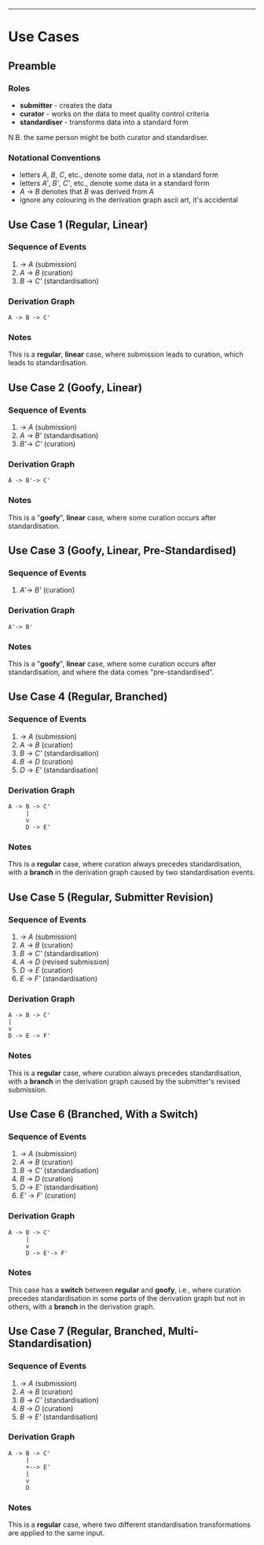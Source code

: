 

---

# Use Cases #

## Preamble ##

### Roles ###

  * **submitter** - creates the data
  * **curator** - works on the data to meet quality control criteria
  * **standardiser** - transforms data into a standard form

N.B. the same person might be both curator and standardiser.

### Notational Conventions ###

  * letters _A_, _B_, _C_, etc., denote some data, not in a standard form
  * letters _A'_, _B'_, _C'_, etc., denote some data in a standard form
  * _A_ -> _B_ denotes that _B_ was derived from _A_
  * ignore any colouring in the derivation graph ascii art, it's accidental

## Use Case 1 (Regular, Linear) ##

### Sequence of Events ###

  1. -> _A_ (submission)
  1. _A_ -> _B_ (curation)
  1. _B_ -> _C'_ (standardisation)

### Derivation Graph ###

```
A -> B -> C'
```

### Notes ###

This is a **regular**, **linear** case, where submission leads to curation, which leads to standardisation.

## Use Case 2 (Goofy, Linear) ##

### Sequence of Events ###

  1. -> _A_ (submission)
  1. _A_ -> _B'_ (standardisation)
  1. _B'_-> _C'_ (curation)

### Derivation Graph ###

```
A -> B'-> C'
```

### Notes ###

This is a "**goofy**", **linear** case, where some curation occurs after standardisation.

## Use Case 3 (Goofy, Linear, Pre-Standardised) ##

### Sequence of Events ###

  1. _A'_-> _B'_ (curation)

### Derivation Graph ###

```
A'-> B'
```

### Notes ###

This is a "**goofy**", **linear** case, where some curation occurs after standardisation, and where the data comes "pre-standardised".

## Use Case 4 (Regular, Branched) ##

### Sequence of Events ###

  1. -> _A_ (submission)
  1. _A_ -> _B_ (curation)
  1. _B_ -> _C'_ (standardisation)
  1. _B_ -> _D_ (curation)
  1. _D_ -> _E'_ (standardisation)

### Derivation Graph ###

```
A -> B -> C'
     |
     v
     D -> E'
```

### Notes ###

This is a **regular** case, where curation always precedes standardisation, with a **branch** in the derivation graph caused by two standardisation events.

## Use Case 5 (Regular, Submitter Revision) ##

### Sequence of Events ###

  1. -> _A_ (submission)
  1. _A_ -> _B_ (curation)
  1. _B_ -> _C'_ (standardisation)
  1. _A_ -> _D_ (revised submission)
  1. _D_ -> _E_ (curation)
  1. _E_ -> _F'_ (standardisation)

### Derivation Graph ###

```
A -> B -> C'
|
v
D -> E -> F'
```

### Notes ###

This is a **regular** case, where curation always precedes standardisation, with a **branch** in the derivation graph caused by the submitter's revised submission.

## Use Case 6 (Branched, With a Switch) ##

### Sequence of Events ###

  1. -> _A_ (submission)
  1. _A_ -> _B_ (curation)
  1. _B_ -> _C'_ (standardisation)
  1. _B_ -> _D_ (curation)
  1. _D_ -> _E'_ (standardisation)
  1. _E'_ -> _F'_ (curation)

### Derivation Graph ###

```
A -> B -> C'
     |
     v
     D -> E'-> F'
```

### Notes ###

This case has a **switch** between **regular** and **goofy**, i.e., where curation precedes standardisation in some parts of the derivation graph but not in others, with a **branch** in the derivation graph.

## Use Case 7 (Regular, Branched, Multi-Standardisation) ##

### Sequence of Events ###

  1. -> _A_ (submission)
  1. _A_ -> _B_ (curation)
  1. _B_ -> _C'_ (standardisation)
  1. _B_ -> _D_ (curation)
  1. _B_ -> _E'_ (standardisation)

### Derivation Graph ###

```
A -> B -> C'
     |
     +--> E'
     |
     v
     D
```

### Notes ###

This is a **regular** case, where two different standardisation transformations are applied to the same input.